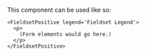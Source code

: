 This component can be used like so:

```
<FieldsetPositive legend='Fieldset Legend'>
  <p>
    (Form elements would go here.)
  </p>
</FieldsetPositive>
```